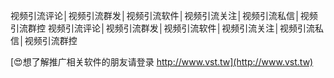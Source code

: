 视频引流评论│视频引流群发│视频引流软件│视频引流关注│视频引流私信│视频引流群控
视频引流评论│视频引流群发│视频引流软件│视频引流关注│视频引流私信│视频引流群控

[😍想了解推广相关软件的朋友请登录 http://www.vst.tw](http://www.vst.tw)



